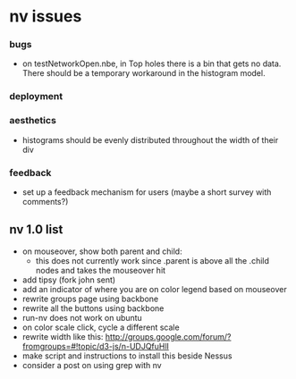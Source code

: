 nv issues
==============
### bugs
- on testNetworkOpen.nbe, in Top holes there is a bin that gets no data. There should be a temporary workaround in the histogram model.

### deployment

### aesthetics
- histograms should be evenly distributed throughout the width of their div

### feedback
- set up a feedback mechanism for users (maybe a short survey with comments?)

nv 1.0 list
--------------
- on mouseover, show both parent and child:
  - this does not currently work since .parent is above all the .child nodes and takes the mouseover hit
- add tipsy (fork john sent)
- add an indicator of where you are on color legend based on mouseover
- rewrite groups page using backbone
- rewrite all the buttons using backbone
- run-nv does not work on ubuntu
- on color scale click, cycle a different scale
- rewrite width like this: http://groups.google.com/forum/?fromgroups=#!topic/d3-js/n-UDJQfuHlI 
- make script and instructions to install this beside Nessus
- consider a post on using grep with nv
